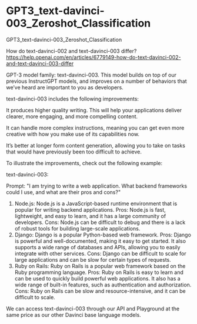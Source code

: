 # GPT3_text-davinci-003_Zeroshot_Classification
GPT3_text-davinci-003_Zeroshot_Classification

How do text-davinci-002 and text-davinci-003 differ?
https://help.openai.com/en/articles/6779149-how-do-text-davinci-002-and-text-davinci-003-differ

GPT-3 model family: text-davinci-003. This model builds on top of our previous InstructGPT models, and improves on a number of behaviors that we’ve heard are important to you as developers.

text-davinci-003 includes the following improvements:

It produces higher quality writing. This will help your applications deliver clearer, more engaging, and more compelling content.

It can handle more complex instructions, meaning you can get even more creative with how you make use of its capabilities now.

It’s better at longer form content generation, allowing you to take on tasks that would have previously been too difficult to achieve.

To illustrate the improvements, check out the following example:

text-davinci-003:

Prompt: "I am trying to write a web application. What backend frameworks could I use, and what are their pros and cons?"

1. Node.js: Node.js is a JavaScript-based runtime environment that is popular for writing backend applications. Pros: Node.js is fast, lightweight, and easy to learn, and it has a large community of developers. Cons: Node.js can be difficult to debug and there is a lack of robust tools for building large-scale applications. 
2. Django: Django is a popular Python-based web framework. Pros: Django is powerful and well-documented, making it easy to get started. It also supports a wide range of databases and APIs, allowing you to easily integrate with other services. Cons: Django can be difficult to scale for large applications and can be slow for certain types of requests.
3. Ruby on Rails: Ruby on Rails is a popular web framework based on the Ruby programming language. Pros: Ruby on Rails is easy to learn and can be used to quickly build powerful web applications. It also has a wide range of built-in features, such as authentication and authorization. Cons: Ruby on Rails can be slow and resource-intensive, and it can be difficult to scale.
 
We can access text-davinci-003 through our API and Playground at the same price as our other Davinci base language models.
